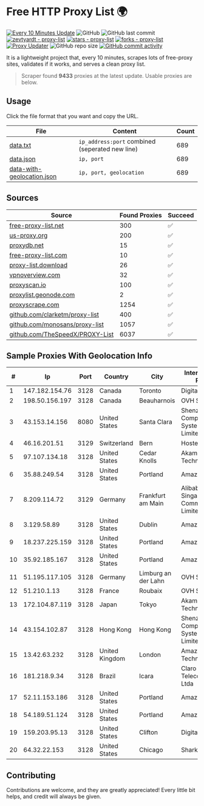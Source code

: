 
# Free HTTP Proxy List 🌍

[![Every 10 Minutes Update](https://github.com/mertguvencli/http-proxy-list/actions/workflows/main.yml/badge.svg?branch=main)](https://github.com/mertguvencli/http-proxy-list/actions/workflows/main.yml)
![GitHub](https://img.shields.io/github/license/mertguvencli/http-proxy-list)
![GitHub last commit](https://img.shields.io/github/last-commit/mertguvencli/http-proxy-list)
[![zevtyardt - proxy-list](https://img.shields.io/static/v1?label=zevtyardt&message=proxy-list&color=blue&logo=github)](https://github.com/zevtyardt/proxy-list "Go to GitHub repo")
[![stars - proxy-list](https://img.shields.io/github/stars/zevtyardt/proxy-list?style=social)](https://github.com/zevtyardt/proxy-list)
[![forks - proxy-list](https://img.shields.io/github/forks/zevtyardt/proxy-list?style=social)](https://github.com/zevtyardt/proxy-list)
[![Proxy Updater](https://github.com/zevtyardt/proxy-list/workflows/Proxy%20Updater/badge.svg)](https://github.com/zevtyardt/proxy-list/actions?query=workflow:"Proxy+Updater")
![GitHub repo size](https://img.shields.io/github/repo-size/zevtyardt/proxy-list)
[![GitHub commit activity](https://img.shields.io/github/commit-activity/m/zevtyardt/proxy-list?logo=commits)](https://github.com/zevtyardt/proxy-list/commits/main)

It is a lightweight project that, every 10 minutes, scrapes lots of free-proxy sites, validates if it works, and serves a clean proxy list.

> Scraper found **9433** proxies at the latest update. Usable proxies are below.

## Usage

Click the file format that you want and copy the URL.

|File|Content|Count|
|----|-------|-----|
|[data.txt](https://raw.githubusercontent.com/mertguvencli/http-proxy-list/main/proxy-list/data.txt)|`ip_address:port` combined (seperated new line)|689|
|[data.json](https://raw.githubusercontent.com/mertguvencli/http-proxy-list/main/proxy-list/data.json)|`ip, port`|689|
|[data-with-geolocation.json](https://raw.githubusercontent.com/mertguvencli/http-proxy-list/main/proxy-list/data-with-geolocation.json)|`ip, port, geolocation`|689|

## Sources

|Source|Found Proxies|Succeed|
|------|-------------|-------|
|[free-proxy-list.net](https://free-proxy-list.net)|300|✅|
|[us-proxy.org](https://www.us-proxy.org)|200|✅|
|[proxydb.net](http://proxydb.net)|15|✅|
|[free-proxy-list.com](https://free-proxy-list.com/?page=&port=&type%5B%5D=http&type%5B%5D=https&up_time=0&search=Search)|10|✅|
|[proxy-list.download](https://www.proxy-list.download/HTTP)|26|✅|
|[vpnoverview.com](https://vpnoverview.com/privacy/anonymous-browsing/free-proxy-servers)|32|✅|
|[proxyscan.io](https://www.proxyscan.io)|100|✅|
|[proxylist.geonode.com](https://proxylist.geonode.com/api/proxy-list?limit=300&page=1&sort_by=lastChecked&sort_type=desc&protocols=http,https)|2|✅|
|[proxyscrape.com](https://api.proxyscrape.com/v2/?request=displayproxies&protocol=http&timeout=10000&country=all&ssl=all&anonymity=all)|1254|✅|
|[github.com/clarketm/proxy-list](https://raw.githubusercontent.com/clarketm/proxy-list/master/proxy-list-raw.txt)|400|✅|
|[github.com/monosans/proxy-list](https://raw.githubusercontent.com/monosans/proxy-list/main/proxies/http.txt)|1057|✅|
|[github.com/TheSpeedX/PROXY-List](https://raw.githubusercontent.com/TheSpeedX/PROXY-List/master/http.txt)|6037|✅|


## Sample Proxies With Geolocation Info

|#|Ip|Port|Country|City|Internet Service Provider|
|-|--|----|-------|----|-------------------------|
|1|147.182.154.76|3128|Canada|Toronto|DigitalOcean, LLC|
|2|198.50.156.197|3128|Canada|Beauharnois|OVH SAS|
|3|43.153.14.156|8080|United States|Santa Clara|Shenzhen Tencent Computer Systems Company Limited|
|4|46.16.201.51|3129|Switzerland|Bern|Hosteur SA|
|5|97.107.134.18|3128|United States|Cedar Knolls|Akamai Technologies, Inc.|
|6|35.88.249.54|3128|United States|Portland|Amazon.com, Inc.|
|7|8.209.114.72|3129|Germany|Frankfurt am Main|Alibaba.com Singapore E-Commerce Private Limited|
|8|3.129.58.89|3128|United States|Dublin|Amazon.com, Inc.|
|9|18.237.225.159|3128|United States|Portland|Amazon.com, Inc.|
|10|35.92.185.167|3128|United States|Portland|Amazon.com, Inc.|
|11|51.195.117.105|3128|Germany|Limburg an der Lahn|OVH SAS|
|12|51.210.1.13|3128|France|Roubaix|OVH SAS|
|13|172.104.87.119|3128|Japan|Tokyo|Akamai Technologies|
|14|43.154.102.87|3128|Hong Kong|Hong Kong|Shenzhen Tencent Computer Systems Company Limited|
|15|13.42.63.232|3128|United Kingdom|London|Amazon Technologies Inc.|
|16|181.218.9.34|3128|Brazil|Icara|Claro NXT Telecomunicacoes Ltda|
|17|52.11.153.186|3128|United States|Portland|Amazon.com, Inc.|
|18|54.189.51.124|3128|United States|Portland|Amazon.com, Inc.|
|19|159.203.95.13|3128|United States|Clifton|DigitalOcean, LLC|
|20|64.32.22.153|3128|United States|Chicago|Sharktech|



## Contributing

Contributions are welcome, and they are greatly appreciated! Every
little bit helps, and credit will always be given.

